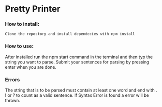 # Pretty Printer

### How to install:
    Clone the repostory and install dependecies with npm install

### How to use:
 After installed run the npm start command in the terminal and then typ the string you want to parse. Submit your sentences for parsing by pressing enter when you are done.


 ### Errors
 The string that is to be parsed must contain at least one word and end with . ! or ? to count as a valid sentence. If Syntax Error is found a error will be thrown.



